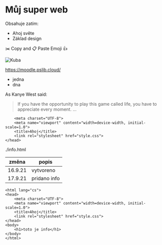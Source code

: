 # Můj super web
Obsahuje zatím:
* Ahoj světe
* Základ design

✂️ Copy and 📋 Paste Emoji 👍

![Kuba](https://image.shutterstock.com/image-illustration/cute-monkey-waving-260nw-361764005.jpg)

https://moodle.pslib.cloud/
* jedna
 * dna

As Kanye West said:
> If you have the opportunity to play this game called life, you have to appreciate every moment. ...

```<head>
    <meta charset="UTF-8">
    <meta name="viewport" content="width=device-width, initial-scale=1.0">
    <title>Ahoj</title>
    <link rel="stylesheet" href="style.css">
</head>
```

./info.html


změna | popis
------|------
16.9.21|vytvoreno
17.9.21|pridano info

```<!DOCTYPE html>
<html lang="cs">
<head>
    <meta charset="UTF-8">
    <meta name="viewport" content="width=device-width, initial-scale=1.0">
    <title>Ahoj</title>
    <link rel="stylesheet" href="style.css">
</head>
<body>
    <h1>toto je info</h1>
</body>
</html>
```